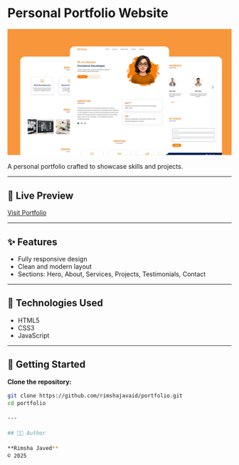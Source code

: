 # Personal Portfolio Website

![Portfolio](design/Portfolio.png)

A personal portfolio crafted to showcase skills and projects.

---

## 🔗 Live Preview

[Visit Portfolio](https://rimshajavaid.github.io/portfolio/) 

---

## ✨ Features

- Fully responsive design
- Clean and modern layout
- Sections: Hero, About, Services, Projects, Testimonials, Contact

---

## 📱 Technologies Used

- HTML5  
- CSS3  
- JavaScript

---

## 🚀 Getting Started

 **Clone the repository:**
   ```bash
   git clone https://github.com/rimshajavaid/portfolio.git
   cd portfolio

---

## 🧑‍💻 Author

**Rimsha Javed**  
© 2025